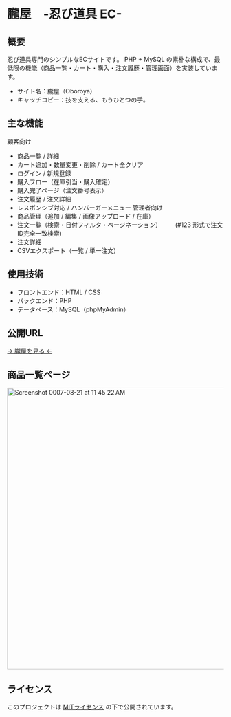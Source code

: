 # 朧屋　-忍び道具 EC-

## 概要

忍び道具専門のシンプルなECサイトです。
PHP + MySQL の素朴な構成で、最低限の機能（商品一覧・カート・購入・注文履歴・管理画面）を実装しています。
- サイト名：朧屋（Oboroya）
- キャッチコピー：技を支える、もうひとつの手。

## 主な機能

顧客向け
- 商品一覧 / 詳細
- カート追加・数量変更・削除 / カート全クリア
- ログイン / 新規登録
- 購入フロー（在庫引当・購入確定）
- 購入完了ページ（注文番号表示）
- 注文履歴 / 注文詳細
- レスポンシブ対応 / ハンバーガーメニュー
管理者向け
- 商品管理（追加 / 編集 / 画像アップロード / 在庫）
- 注文一覧（検索・日付フィルタ・ページネーション）
　　(#123 形式で注文ID完全一致検索)
- 注文詳細
- CSVエクスポート（一覧 / 単一注文）

## 使用技術

- フロントエンド：HTML / CSS
- バックエンド：PHP
- データベース：MySQL（phpMyAdmin）

## 公開URL

[→ 朧屋を見る ←](https://tomoka-file.com/oboroya/index.php)

## 商品一覧ページ

<img width="1278" height="655" alt="Screenshot 0007-08-21 at 11 45 22 AM" src="https://github.com/user-attachments/assets/dfb11405-7317-4a0e-93d2-1210bcdac507" />

## ライセンス

このプロジェクトは [MITライセンス](https://opensource.org/licenses/MIT) の下で公開されています。
